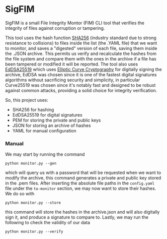 # SigFIM
SigFIM is a small File Integrity Montor (FIM) CLI tool that verifies the integrity of files against corruption or tampering.

This tool uses the hash function [SHA256](https://it.wikipedia.org/wiki/Secure_Hash_Algorithm) (industry standard due to strong resistance to collisions) to files inside the list (the .YAML file) that we want to monitor, and saves a "digested" version of each file, saving them inside the .JSON archive. This permits us verify and recalculate the hashes from the file system and compare them with the ones in the archive if a file has been tampered or modified it will be reported.
The tool also uses [EdDSA25519](https://en.wikipedia.org/wiki/EdDSA) which uses [Elliptic Curve Cryptography](https://en.wikipedia.org/wiki/Elliptic_curve) for digitally signing the archive, EdDSA was chosen since it is one of the fastest digital
signatures algorithms without sacrificing security and simplicity, in particular Curve25519 was chosen since it's notably fast and designed to be robust against common attacks, providing a solid choice for integrity verification.
 
So, this project uses:
- SHA256 for hashing
- EdDSA25519 for digital signatures
- PEM for storing the private and public keys
- JSON for storing an archive of hashes
- YAML for manual configuration

### Manual
We may start by running the command
```
python monitor.py --gen
```
which will query us with a password that will be requested when we want to modify the archive, this command generates a private and public key stored in the .pem files.
After inserting the absolute file paths in the ```config.yaml``` file under the ```to-monitor``` section, we may now want to store their hashes. We do so with
```
python monitor.py --store
````
this command will store the hashes in the archive.json and will also digitally sign it, and produce a signature to compare to.
Lastly, we may run the following to check the validity of our data
```
python monitor.py --verify
```

